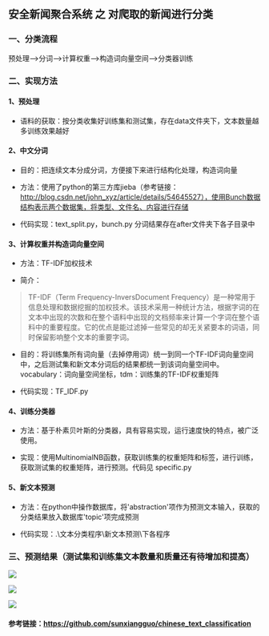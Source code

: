 ## 安全新闻聚合系统 之 对爬取的新闻进行分类

### 一、分类流程

预处理——>分词——>计算权重——>构造词向量空间——>分类器训练

### 二、实现方法

#### 1、预处理

* 语料的获取：按分类收集好训练集和测试集，存在data文件夹下，文本数量越多训练效果越好

#### 2、中文分词

* 目的：把连续文本分成分词，方便接下来进行结构化处理，构造词向量

* 方法：使用了python的第三方库jieba（参考链接：http://blog.csdn.net/john_xyz/article/details/54645527），使用Bunch数据结构表示两个数据集，将类型、文件名、内容进行存储

* 代码实现：text_split.py，bunch.py 分词结果存在after文件夹下各子目录中

#### 3、计算权重并构造词向量空间

* 方法：TF-IDF加权技术
 
* 简介：
	
> TF-IDF（Term Frequency-InversDocument Frequency）是一种常用于信息处理和数据挖掘的加权技术。该技术采用一种统计方法，根据字词的在文本中出现的次数和在整个语料中出现的文档频率来计算一个字词在整个语料中的重要程度。它的优点是能过滤掉一些常见的却无关紧要本的词语，同时保留影响整个文本的重要字词。 

* 目的：将训练集所有词向量（去掉停用词）统一到同一个TF-IDF词向量空间中，之后测试集和新文本分词后的结果都统一到该词向量空间中。vocabulary：词向量空间坐标，tdm：训练集的TF-IDF权重矩阵

* 代码实现：TF_IDF.py

#### 4、训练分类器

* 方法：基于朴素贝叶斯的分类器，具有容易实现，运行速度快的特点，被广泛使用。

* 实现：使用MultinomialNB函数，获取训练集的权重矩阵和标签，进行训练，获取测试集的权重矩阵，进行预测。代码见 specific.py

#### 5、新文本预测

* 方法：在python中操作数据库，将'abstraction'项作为预测文本输入，获取的分类结果放入数据库'topic'项完成预测

* 代码实现：.\文本分类程序\新文本预测\下各程序

### 三、预测结果（测试集和训练集文本数量和质量还有待增加和提高）

![](https://i.imgur.com/T3HDwNC.jpg)

![](https://i.imgur.com/CLP6MP6.jpg)

![](https://i.imgur.com/7Y5WR4j.jpg)


#### 参考链接：https://github.com/sunxiangguo/chinese_text_classification
